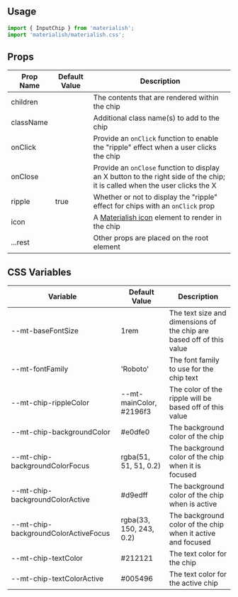 ## Usage

```jsx
import { InputChip } from 'materialish';
import 'materialish/materialish.css';
```

## Props

| Prop Name | Default Value | Description                                                                                                                 |
| --------- | ------------- | --------------------------------------------------------------------------------------------------------------------------- |
| children  |               | The contents that are rendered within the chip                                                                              |
| className |               | Additional class name(s) to add to the chip                                                                                 |
| onClick   |               | Provide an `onClick` function to enable the "ripple" effect when a user clicks the chip                                     |
| onClose   |               | Provide an `onClose` function to display an X button to the right side of the chip; it is called when the user clicks the X |
| ripple    | true          | Whether or not to display the "ripple" effect for chips with an `onClick` prop                                              |
| icon      |               | A [Materialish icon](/icons) element to render in the chip                                                                  |
| ...rest   |               | Other props are placed on the root element                                                                                  |

## CSS Variables

| Variable                             | Default Value           | Description                                                          |
| ------------------------------------ | ----------------------- | -------------------------------------------------------------------- |
| --mt-baseFontSize                    | 1rem                    | The text size and dimensions of the chip are based off of this value |
| --mt-fontFamily                      | 'Roboto'                | The font family to use for the chip text                             |
| --mt-chip-rippleColor                | --mt-mainColor, #2196f3 | The color of the ripple will be based off of this value              |
| --mt-chip-backgroundColor            | #e0dfe0                 | The background color of the chip                                     |
| --mt-chip-backgroundColorFocus       | rgba(51, 51, 51, 0.2)   | The background color of the chip when it is focused                  |
| --mt-chip-backgroundColorActive      | #d9edff                 | The background color of the chip when is active                      |
| --mt-chip-backgroundColorActiveFocus | rgba(33, 150, 243, 0.2) | The background color of the chip when it active and focused          |
| --mt-chip-textColor                  | #212121                 | The text color for the chip                                          |
| --mt-chip-textColorActive            | #005496                 | The text color for the active chip                                   |
